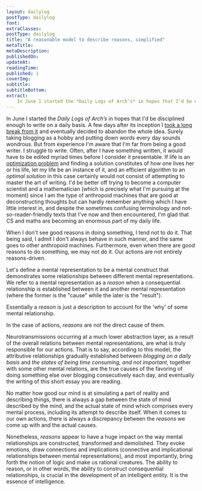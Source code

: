 ```yaml
---
layout: dailylog
postType: dailylog
font: 
extraClasses: 
postType: dailylog
title: "A reasonable model to describe reasons, simplified"
metaTitle:
metaDescription: 
publishedOn: 
updateAt: 
readingTime: 
published: 1
coverImg: 
subtitle:
subtitleBottom:
extract: 
    In June I started the *Daily Logs of Arch’s* in hopes that I'd be disciplined enough to write on a daily basis. A few days after its inception I [took a long break from it](http://0a.io/halt1/) and eventually decided to abandon the whole idea. Surely taking blogging as a hobby and putting down words every day sounds wondrous. But from experience I'm aware that I'm far from being a good writer. I struggle to write. Often, after I have something written, it would have to be edited myriad times before I consider it presentable. If life is an [optimization problem](https://en.wikipedia.org/wiki/Optimization_problem) and finding a solution constitutes of how one lives her or his life, let my life be an instance of it, and an efficient algorithm to an *optimal solution* in this case certainly would not consist of attempting to master the art of writing. I'd be better off trying to become a computer scientist and a mathematician (which is precisely what I'm pursuing at the moment) since I am the type of anthropoid machines that are good at deconstructing thoughts but can hardly remember anything which I have little interst in, and despite the sometimes confusing terminology and not-so-reader-friendly texts that I've now and then encountered, I'm glad that CS and maths are becoming an enormous part of my daily life.
---
```


In June I started the *Daily Logs of Arch’s* in hopes that I'd be disciplined enough to write on a daily basis. A few days after its inception I [took a long break from it](http://0a.io/halt1/) and eventually decided to abandon the whole idea. Surely taking blogging as a hobby and putting down words every day sounds wondrous. But from experience I'm aware that I'm far from being a good writer. I struggle to write. Often, after I have something written, it would have to be edited myriad times before I consider it presentable. If life is an [optimization problem](https://en.wikipedia.org/wiki/Optimization_problem) and finding a solution constitutes of how one lives her or his life, let my life be an instance of it, and an efficient algorithm to an *optimal solution* in this case certainly would not consist of attempting to master the art of writing. I'd be better off trying to become a computer scientist and a mathematician (which is precisely what I'm pursuing at the moment) since I am the type of anthropoid machines that are good at deconstructing thoughts but can hardly remember anything which I have little interest in, and despite the sometimes confusing terminology and not-so-reader-friendly texts that I've now and then encountered, I'm glad that CS and maths are becoming an enormous part of my daily life.

When I don't see good reasons in doing something, I tend not to do it. That being said, I admit I don't always behave in such manner, and the same goes to other anthropoid machines. Furthermore, even when there are good reasons to do something, we may not do it. Our actions are not entirely reasons-driven. 

Let's define a mental representation to be a mental construct that demonstrates some relationships between different mental representations. We refer to a mental representation as a *reason* when a consequential relationship is established between it and another mental representation (where the former is the "cause" while the later is the "result"). 

Essentially a *reason* is just a description to account for the 'why' of some mental relationship. 

In the case of actions, *reasons* are not the direct cause of them. 

Neurotransmissions occurring at a much lower abstraction layer, as a result of the overall relations between mental representations, are what is truly responsible for our actions. That is to say, according to this model, the attributive relationships gradually established between *blogging on a daily basis* and *the states of being time consuming, and not important*, together with some other mental relations, are the true causes of the favoring of doing something else over blogging consecutively each day, and eventually the writing of this short essay you are reading. 

No matter how good our mind is at simulating a part of reality and describing things, there is always a gap between the state of mind described by the mind, and the actual state of mind which comprises every mental process, including its attempt to describe itself. When it comes to our own actions, there is always a discrepancy between the *reasons* we come up with and the actual causes.

Nonetheless, *reasons* appear to have a huge impact on the way mental relationships are constructed, transformed and demolished. They evoke emotions, draw connections and implications (connective and implicational relationships between mental representations), and most importantly, bring forth the notion of logic and make us rational creatures. The ability to reason, or in other words, the ability to construct consequential relationships, is crucial in the development of an intelligent entity. It is the essence of intelligence.